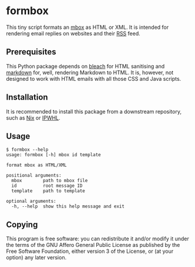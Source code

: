 # formbox

This tiny script formats an [mbox] as HTML or XML.  It is intended
for rendering email replies on websites and their [RSS] feed.

## Prerequisites

This Python package depends on [bleach] for HTML sanitising
and [markdown] for, well, rendering Markdown to HTML.  It is, however,
not designed to work with HTML emails with all those CSS and Java scripts.

## Installation

It is recommended to install this package from a downstream repository,
such as [Nix] or [IPWHL].

## Usage

```console
$ formbox --help
usage: formbox [-h] mbox id template

format mbox as HTML/XML

positional arguments:
  mbox        path to mbox file
  id          root message ID
  template    path to template

optional arguments:
  -h, --help  show this help message and exit
```

## Copying

This program is free software: you can redistribute it and/or modify
it under the terms of the GNU Affero General Public License as published
by the Free Software Foundation, either version 3 of the License, or
(at your option) any later version.

[mbox]: https://en.wikipedia.org/wiki/Mbox
[RSS]: https://www.rssboard.org
[bleach]: https://bleach.readthedocs.io
[markdown]: https://python-markdown.github.io
[Nix]: https://search.nixos.org/packages?channel=unstable&query=formbox
[IPWHL]: https://man.sr.ht/~cnx/ipwhl
